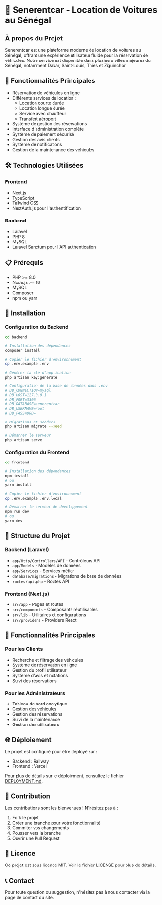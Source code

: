 # 🚗 Senerentcar - Location de Voitures au Sénégal

## À propos du Projet

Senerentcar est une plateforme moderne de location de voitures au Sénégal, offrant une expérience utilisateur fluide pour la réservation de véhicules. Notre service est disponible dans plusieurs villes majeures du Sénégal, notamment Dakar, Saint-Louis, Thiès et Ziguinchor.

## 🌟 Fonctionnalités Principales

- Réservation de véhicules en ligne
- Différents services de location :
  - Location courte durée
  - Location longue durée
  - Service avec chauffeur
  - Transfert aéroport
- Système de gestion des réservations
- Interface d'administration complète
- Système de paiement sécurisé
- Gestion des avis clients
- Système de notifications
- Gestion de la maintenance des véhicules

## 🛠 Technologies Utilisées

### Frontend

- Next.js
- TypeScript
- Tailwind CSS
- NextAuth.js pour l'authentification

### Backend

- Laravel
- PHP 8
- MySQL
- Laravel Sanctum pour l'API authentication

## 📋 Prérequis

- PHP >= 8.0
- Node.js >= 18
- MySQL
- Composer
- npm ou yarn

## 🚀 Installation

### Configuration du Backend

```bash
cd backend

# Installation des dépendances
composer install

# Copier le fichier d'environnement
cp .env.example .env

# Générer la clé d'application
php artisan key:generate

# Configuration de la base de données dans .env
# DB_CONNECTION=mysql
# DB_HOST=127.0.0.1
# DB_PORT=3306
# DB_DATABASE=senerentcar
# DB_USERNAME=root
# DB_PASSWORD=

# Migrations et seeders
php artisan migrate --seed

# Démarrer le serveur
php artisan serve
```

### Configuration du Frontend

```bash
cd frontend

# Installation des dépendances
npm install
# ou
yarn install

# Copier le fichier d'environnement
cp .env.example .env.local

# Démarrer le serveur de développement
npm run dev
# ou
yarn dev
```

## 🔧 Structure du Projet

### Backend (Laravel)

- `app/Http/Controllers/API` - Contrôleurs API
- `app/Models` - Modèles de données
- `app/Services` - Services métier
- `database/migrations` - Migrations de base de données
- `routes/api.php` - Routes API

### Frontend (Next.js)

- `src/app` - Pages et routes
- `src/components` - Composants réutilisables
- `src/lib` - Utilitaires et configurations
- `src/providers` - Providers React

## 📱 Fonctionnalités Principales

### Pour les Clients

- Recherche et filtrage des véhicules
- Système de réservation en ligne
- Gestion du profil utilisateur
- Système d'avis et notations
- Suivi des réservations

### Pour les Administrateurs

- Tableau de bord analytique
- Gestion des véhicules
- Gestion des réservations
- Suivi de la maintenance
- Gestion des utilisateurs

## 🌐 Déploiement

Le projet est configuré pour être déployé sur :

- Backend : Railway
- Frontend : Vercel

Pour plus de détails sur le déploiement, consultez le fichier [DEPLOYMENT.md](DEPLOYMENT.md).

## 🤝 Contribution

Les contributions sont les bienvenues ! N'hésitez pas à :

1. Fork le projet
2. Créer une branche pour votre fonctionnalité
3. Commiter vos changements
4. Pousser vers la branche
5. Ouvrir une Pull Request

## 📄 Licence

Ce projet est sous licence MIT. Voir le fichier [LICENSE](LICENSE) pour plus de détails.

## 📞 Contact

Pour toute question ou suggestion, n'hésitez pas à nous contacter via la page de contact du site.
